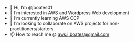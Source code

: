 - 👋 Hi, I’m @jboates01
- 👀 I’m interested in AWS and Wordpress Web development
- 🌱 I’m currently learning AWS CCP
- 💞️ I’m looking to collaborate on AWS projects for non-practitioners/starters
- 📫 How to reach me @ aws.j.boates@gmail.com

<!---
jboates01/jboates01 is a ✨ special ✨ repository because its `README.md` (this file) appears on your GitHub profile.
You can click the Preview link to take a look at your changes.
--->
